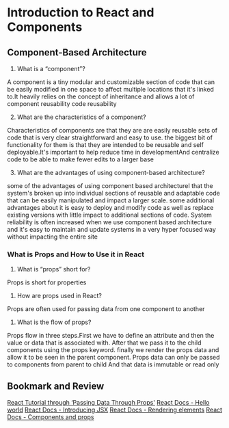 # Introduction to React and Components


## Component-Based Architecture

1. What is a “component”?

A component is a tiny modular and customizable section of code that can be easily modified in one space to affect multiple locations that it's linked to.It heavily relies on the concept of inheritance and allows a lot of component reusability code reusability

2. What are the characteristics of a component?

Characteristics of components are that they are are easily reusable sets of code that is very clear straightforward and easy to use. the biggest bit of functionality for them is that they are intended to be reusable and self deployable.It's important to help reduce time in developmentAnd centralize code to be able to make fewer edits to a larger base

3. What are the advantages of using component-based architecture?

some of the advantages of using component based architectureI that the system's broken up into individual sections of reusable and adaptable code that can be easily manipulated and impact a larger scale. some additional advantages about it is easy to deploy and modify code as well as replace existing versions with little impact to additional sections of code. System reliability is often increased when we use component based architecture and it's easy to maintain and update systems in a very hyper focused way without impacting the entire site

### What is Props and How to Use it in React

1. What is “props” short for?

Props is short for properties

1. How are props used in React?

Props are often used for passing data from one component to another

1. What is the flow of props?

Props flow in three steps.First we have to define an attribute and then the value or data that is associated with. After that we pass it to the child components using the props keyword. finally we render the props data and allow it to be seen in the parent component. Props data can only be passed to components from parent to child And that data is immutable or read only

## Bookmark and Review

[React Tutorial through ‘Passing Data Through Props'](https://reactjs.org/tutorial/tutorial.html)
[React Docs - Hello world](https://reactjs.org/docs/hello-world.html)
[React Docs - Introducing JSX](https://reactjs.org/docs/introducing-jsx.html)
[React Docs - Rendering elements](https://reactjs.org/docs/rendering-elements.html)
[React Docs - Components and props](https://reactjs.org/docs/components-and-props.html)


